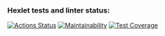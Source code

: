 ### Hexlet tests and linter status:
[![Actions Status](https://github.com/HKreoin/java-project-78/actions/workflows/hexlet-check.yml/badge.svg)](https://github.com/HKreoin/java-project-78/actions)
[![Maintainability](https://api.codeclimate.com/v1/badges/b9eb78d7c2af13b8870e/maintainability)](https://codeclimate.com/github/HKreoin/java-project-78/maintainability)
[![Test Coverage](https://api.codeclimate.com/v1/badges/b9eb78d7c2af13b8870e/test_coverage)](https://codeclimate.com/github/HKreoin/java-project-78/test_coverage)